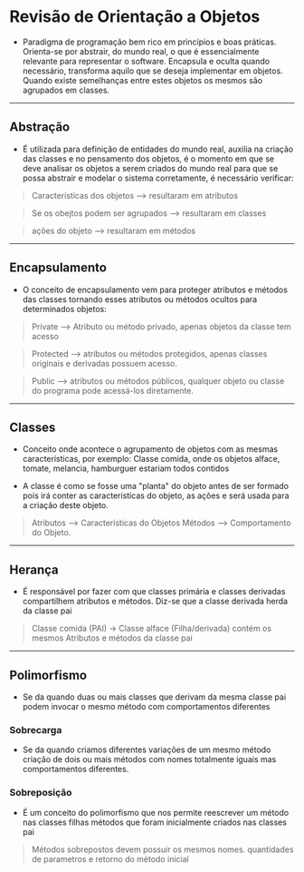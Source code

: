 #  Revisão de Orientação a Objetos

 - Paradigma de programação bem rico em princípios e boas práticas. Orienta-se por abstrair, do mundo real, o que é essencialmente relevante para representar o software. Encapsula e oculta quando necessário, transforma aquilo que se deseja implementar em objetos. Quando existe semelhanças entre estes objetos os mesmos são agrupados em classes.

---

## Abstração

- É utilizada para definição de entidades do mundo real, auxilia na criação das classes e no pensamento dos objetos, é o momento em que se deve analisar os objetos a serem criados do mundo real para que se possa abstrair e modelar o sistema corretamente, é necessário verificar:

> Características dos objetos --> resultaram em atributos

> Se os obejtos podem ser agrupados --> resultaram em classes

> ações do objeto --> resultaram em métodos

---


## Encapsulamento

- O conceito de encapsulamento vem para proteger atributos e métodos das classes tornando esses atributos ou métodos ocultos para determinados objetos:

> Private --> Atributo ou método privado, apenas objetos da classe tem acesso

> Protected --> atributos ou métodos protegidos, apenas classes originais e derivadas possuem acesso.

> Public --> atributos ou métodos públicos, qualquer objeto ou classe do programa pode acessá-los diretamente.

---

## Classes

- Conceito onde acontece o agrupamento de objetos com as mesmas características, por exemplo: Classe comida, onde os objetos alface, tomate, melancia, hamburguer estariam todos contidos

- A classe é como se fosse uma "planta" do objeto antes de ser formado pois irá conter as características do objeto, as ações e será usada para a criação deste objeto.

> Atributos --> Características do Objetos
> Métodos --> Comportamento do Objeto.

---

## Herança

- É responsável por fazer com que classes primária e classes derivadas compartilhem atributos e métodos. Diz-se que a classe derivada herda da classe pai

> Classe comida (PAI) -> Classe alface (Filha/derivada) contém os mesmos Atributos e métodos da classe pai


---

## Polimorfismo

- Se da quando duas ou mais classes que derivam da mesma classe pai podem invocar o mesmo método com comportamentos diferentes

### Sobrecarga

- Se da quando criamos diferentes variações de um mesmo método criação de dois ou mais métodos com nomes totalmente iguais mas comportamentos diferentes.


### Sobreposição

- É um conceito do polimorfismo que nos permite reescrever um método nas classes filhas métodos que foram inicialmente criados nas classes pai

> Métodos sobrepostos devem possuir os mesmos nomes. quantidades de parametros e retorno do método inicial
